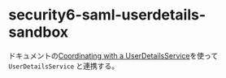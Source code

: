 # security6-saml-userdetails-sandbox


ドキュメントの[Coordinating with a UserDetailsService](https://docs.spring.io/spring-security/reference/6.5/servlet/saml2/login/authentication.html#servlet-saml2login-opensamlauthenticationprovider-userdetailsservice)を使って `UserDetailsService` と連携する。
